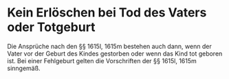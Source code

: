 # Kein Erlöschen bei Tod des Vaters oder Totgeburt

Die Ansprüche nach den §§ 1615l, 1615m bestehen auch dann, wenn der Vater vor der Geburt des Kindes gestorben oder wenn das Kind tot geboren ist. Bei einer Fehlgeburt gelten die Vorschriften der §§ 1615l, 1615m sinngemäß. 

